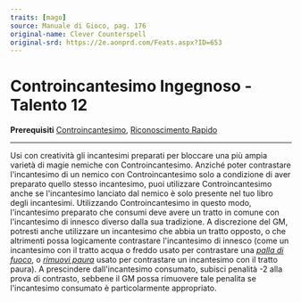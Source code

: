 ```yaml
---
traits: [mago]
source: Manuale di Gioco, pag. 176
original-name: Clever Counterspell
original-srd: https://2e.aonprd.com/Feats.aspx?ID=653
---
```


# Controincantesimo Ingegnoso - Talento 12

**Prerequisiti** [Controincantesimo](/talenti/mago/controincantesimo),
[Riconoscimento Rapido](/talenti/generici/riconoscimento-rapido)

---

Usi con creatività gli incantesimi preparati per bloccare una più ampia varietà
di magie nemiche con Controincantesimo. Anziché poter contrastare l'incantesimo
di un nemico con Controincantesimo solo a condizione di aver preparato quello
stesso incantesimo, puoi utilizzare Controincantesimo anche se l'incantesimo
lanciato dal nemico è solo presente nel tuo libro degli incantesimi. Utilizzando
Controincantesimo in questo modo, l'incantesimo preparato che consumi deve avere
un tratto in comune con l'incantesimo di innesco diverso dalla sua tradizione. A
discrezione del GM, potresti anche utilizzare un incantesimo che abbia un tratto
opposto, o che altrimenti possa logicamente contrastare l'incantesimo di innesco
(come un incantesimo con il tratto acqua o freddo usato per contrastare una
_[palla di fuoco](/incantesimi/palla-di-fuoco)_, o
_[rimuovi paura](/incantesimi/rimuovi-paura)_ usato per contrastare un
incantesimo con il tratto paura). A prescindere dall'incantesimo consumato,
subisci penalità -2 alla prova di contrasto, sebbene il GM possa rimuovere tale
penalita se l'incantesimo consumato è particolarmente appropriato.
